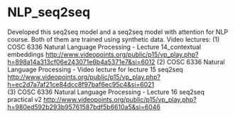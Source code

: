 # NLP_seq2seq
Developed this seq2seq model and a seq2seq model with attention for NLP course. Both of them are trained using synthetic data.
Video lectures:
(1) COSC 6336 Natural Language Processing - Lecture 14_contextual embeddings
http://www.videopoints.org/public/p15/vp_play.php?h=898a14a313cf06e243071e6b4a5371e7&si=6012 
(2) COSC 6336 Natural Language Processing - Video lecture for lecture 15 seq2seq
http://www.videopoints.org/public/p15/vp_play.php?h=ec2d7a7af21ce84dcc8f97baf6ec95c4&si=6021  
(3) COSC 6336 Natural Language Processing - Lecture 16 seq2seq practical v2
http://www.videopoints.org/public/p15/vp_play.php?h=980ed592b293b95761587bdf5b6610a5&si=6046  
